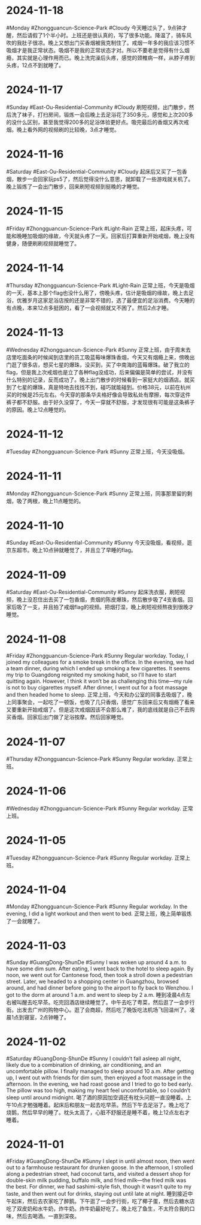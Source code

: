 # 2024-11-18
#Monday  #Zhongguancun-Science-Park  #Cloudy 
今天睡过头了，9点钟才醒，然后请假了1个半小时。上班还是很认真的，写了很多功能。降温了，骑车风吹的我肚子很凉。晚上又想出门买香烟被我克制住了。戒烟一年多的我应该习惯不吸烟才是我正常状态。吸烟不是我的正常状态才对。所以不要老是觉得有什么烟瘾，其实就是心理作用而已。晚上洗完澡后头疼，感觉的颈椎病一样，从脖子疼到头疼，12点不到就睡了。

# 2024-11-17
#Sunday  #East-Ou-Residential-Community   #Cloudy 
刷短视频，出门散步，然后洗了袜子，打扫房间，锻炼一会后晚上去足浴花了350多元，感觉和上次200多的没什么区别，甚至我觉得200多的足浴体验更好点。吸完最后的香烟又再次戒烟。晚上看外网的视频刷的比较晚，3点才睡觉。

# 2024-11-16
#Saturday  #East-Ou-Residential-Community   #Cloudy 
起床后又买了一包香烟，散步一会回家玩ps5了，然后觉得没什么意思，就卸载了一些游戏就关机了。晚上锻炼了一会出门散步，回来刷短视频到挺晚的才睡觉。

# 2024-11-15
#Friday #Zhongguancun-Science-Park  #Light-Rain 
正常上班，起床头疼，可能和晚睡加吸烟的缘故，今天就头疼了一天。回家后打算重新开始戒烟，晚上没有健身，随便刷刷视频就睡觉了。

# 2024-11-14
#Thursday  #Zhongguancun-Science-Park  #Light-Rain 
正常上班，今天是吸烟的一天，基本上那个flag也没什么用了，傍晚头疼，估计是吸烟的缘故，晚上去足浴，优雅岁月这家足浴店按的还是非常不错的，选了最便宜的足浴消费。今天睡的有点晚，本来12点多挺困的，看了一会视频就又不困了。然后2点才睡。

# 2024-11-13
#Wednesday  #Zhongguancun-Science-Park  #Sunny 
正常上班，由于周末去店里吃面条的时候闻到店里的员工吸蓝莓味爆珠香烟，今天又有烟瘾上来，傍晚出门逛了很多店，想买七星的爆珠，没买到，买了中南海的蓝莓爆珠。破了我立的flag，但是我上次戒烟也是立了各种flag没成功，后来偏偏是简单的尝试，并没有什么特别的记录，反而成功了。晚上出门散步的时候看到一家挺大的烟酒店。就买到了七星的爆珠，真是特地去找找不到，碰巧就能碰到。价格38元，以前在杭州买的时候是25元左右。今天穿的那条华夫格好像会导致私处有摩擦，每次穿这件裤子都不舒服。由于好久没穿了，今天一穿就不舒服，才发现很有可能是这条裤子的原因。晚上12点睡觉的。

# 2024-11-12
#Tuesday   #Zhongguancun-Science-Park  #Sunny 
正常上班，今天没吸烟。

# 2024-11-11
#Monday  #Zhongguancun-Science-Park  #Sunny 
正常上班，同事那里留的剩烟，吸了两根，晚上11点睡觉的。

# 2024-11-10
#Sunday  #East-Ou-Residential-Community   #Sunny 
今天没吸烟，看视频，逛京东超市。晚上10点钟就睡觉了，并且立了早睡的flag。

# 2024-11-09
#Saturday  #East-Ou-Residential-Community   #Sunny 
起床洗衣服，刷短视频，晚上没忍住出去买了一包香烟，贵烟的陈皮爆珠，然后散步吸了4支香烟。回家后吸了一支，并且拍了戒烟flag的视频。把烟打湿，晚上刷短视频熬夜到很晚才睡觉。

# 2024-11-08
#Friday #Zhongguancun-Science-Park  #Sunny 
Regular workday. Today, I joined my colleagues for a smoke break in the office. In the evening, we had a team dinner, during which I ended up smoking a few cigarettes. It seems my trip to Guangdong reignited my smoking habit, so I’ll have to start quitting again. However, I think it won’t be as challenging this time—my rule is not to buy cigarettes myself. After dinner, I went out for a foot massage and then headed home to sleep.
正常上班，今天和办公室的同事去吸烟了，晚上同事聚会，一起吃了一顿饭，也吸了几只香烟，感觉广东回来后又有烟瘾了看来又要重新开始戒烟了。但是这次戒烟因该不会那么难了，我的底线就是自己不去购买香烟。回家后出门做了足浴按摩。然后回家睡觉。

# 2024-11-07
#Thursday  #Zhongguancun-Science-Park  #Sunny 
Regular workday. 
正常上班。

# 2024-11-06
#Wednesday  #Zhongguancun-Science-Park  #Sunny 
Regular workday. 
正常上班。

# 2024-11-05
#Tuesday  #Zhongguancun-Science-Park  #Sunny 
Regular workday. 
正常上班。

# 2024-11-04
#Monday #Zhongguancun-Science-Park  #Sunny 
Regular workday. In the evening, I did a light workout and then went to bed.
正常上班，晚上简单锻炼了一会就睡了。

# 2024-11-03
#Sunday   #GuangDong-ShunDe  #Sunny 
I was woken up around 4 a.m. to have some dim sum. After eating, I went back to the hotel to sleep again. By noon, we went out for Cantonese food, then took a stroll down a pedestrian street. Later, we headed to a shopping center in Guangzhou, browsed around, and had dinner before going to the airport to fly back to Wenzhou. I got to the dorm at around 1 a.m. and went to sleep by 2 a.m.
睡到凌晨4点左右被叫醒去吃早茶。吃完回酒店继续睡觉了。中午去吃了粤菜，然后逛了一会步行街。出发去广州的购物中心。逛了会商超，然后吃了晚饭吃法机场飞回温州了。凌晨1点到寝室，2点钟睡了。

# 2024-11-02
#Saturday #GuangDong-ShunDe  #Sunny 
I couldn’t fall asleep all night, likely due to a combination of drinking, air conditioning, and an uncomfortable pillow. I finally managed to sleep around 10 a.m. After getting up, I went out with friends for dim sum, then enjoyed a foot massage in the afternoon. In the evening, we had roast goose and I tried to go to bed early. The pillow was too high, making my heart feel uncomfortable, so I couldn’t sleep until around midnight.
喝了酒的原因加空调还有枕头问题一直没睡着。上午10点才勉强睡着。起床后和朋友一起去吃早茶。然后下午去足浴了。晚上吃了烧鹅，然后早早的睡了。枕头太高了，心脏不舒服还是睡不着，晚上12点左右才睡着。

# 2024-11-01
#Friday  #GuangDong-ShunDe  #Sunny 
I slept in until almost noon, then went out to a farmhouse restaurant for drunken goose. In the afternoon, I strolled along a pedestrian street, had coconut tarts, and visited a dessert shop for double-skin milk pudding, buffalo milk, and fried milk—the fried milk was the best. For dinner, we had sashimi-style fish, though it wasn’t quite to my taste, and then went out for drinks, staying out until late at night.
睡到接近中午起床，然后去农家吃了醉鹅。下午逛了一会步行街，吃了椰子蛋，然后去糖水店吃了双皮奶和水牛奶，炸牛奶。炸牛奶最好吃了。晚上吃了鱼生，不太符合我的口味，然后去喝酒。一直到深夜。